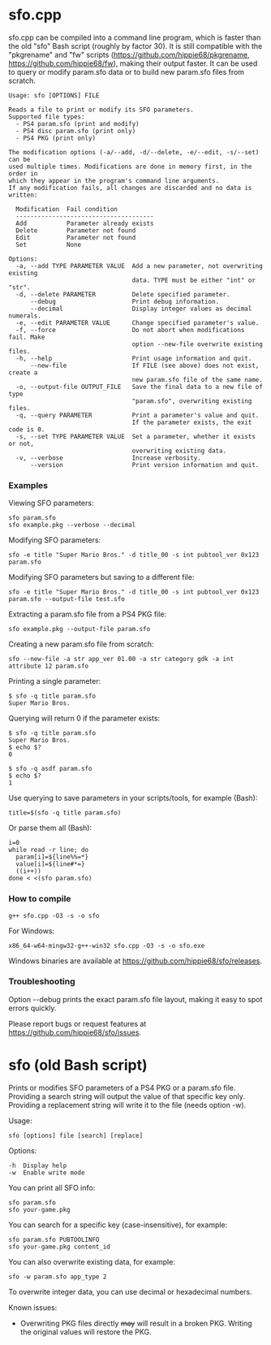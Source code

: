 # sfo.cpp

sfo.cpp can be compiled into a command line program, which is faster than the old "sfo" Bash script (roughly by factor 30). It is still compatible with the "pkgrename" and "fw" scripts (https://github.com/hippie68/pkgrename, https://github.com/hippie68/fw), making their output faster. It can be used to query or modify param.sfo data or to build new param.sfo files from scratch.

    Usage: sfo [OPTIONS] FILE

    Reads a file to print or modify its SFO parameters.
    Supported file types:
      - PS4 param.sfo (print and modify)
      - PS4 disc param.sfo (print only)
      - PS4 PKG (print only)

    The modification options (-a/--add, -d/--delete, -e/--edit, -s/--set) can be
    used multiple times. Modifications are done in memory first, in the order in
    which they appear in the program's command line arguments.
    If any modification fails, all changes are discarded and no data is written:

      Modification  Fail condition
      --------------------------------------
      Add           Parameter already exists
      Delete        Parameter not found
      Edit          Parameter not found
      Set           None

    Options:
      -a, --add TYPE PARAMETER VALUE  Add a new parameter, not overwriting existing
                                      data. TYPE must be either "int" or "str".
      -d, --delete PARAMETER          Delete specified parameter.
          --debug                     Print debug information.
          --decimal                   Display integer values as decimal numerals.
      -e, --edit PARAMETER VALUE      Change specified parameter's value.
      -f, --force                     Do not abort when modifications fail. Make
                                      option --new-file overwrite existing files.
      -h, --help                      Print usage information and quit.
          --new-file                  If FILE (see above) does not exist, create a
                                      new param.sfo file of the same name.
      -o, --output-file OUTPUT_FILE   Save the final data to a new file of type
                                      "param.sfo", overwriting existing files.
      -q, --query PARAMETER           Print a parameter's value and quit.
                                      If the parameter exists, the exit code is 0.
      -s, --set TYPE PARAMETER VALUE  Set a parameter, whether it exists or not,
                                      overwriting existing data.
      -v, --verbose                   Increase verbosity.
          --version                   Print version information and quit.

### Examples

Viewing SFO parameters:

    sfo param.sfo
    sfo example.pkg --verbose --decimal

Modifying SFO parameters:

    sfo -e title "Super Mario Bros." -d title_00 -s int pubtool_ver 0x123 param.sfo

Modifying SFO parameters but saving to a different file:

    sfo -e title "Super Mario Bros." -d title_00 -s int pubtool_ver 0x123 param.sfo --output-file test.sfo

Extracting a param.sfo file from a PS4 PKG file:

    sfo example.pkg --output-file param.sfo

Creating a new param.sfo file from scratch:

    sfo --new-file -a str app_ver 01.00 -a str category gdk -a int attribute 12 param.sfo

Printing a single parameter:

    $ sfo -q title param.sfo
    Super Mario Bros.

Querying will return 0 if the parameter exists:

    $ sfo -q title param.sfo
    Super Mario Bros.
    $ echo $?
    0

    $ sfo -q asdf param.sfo
    $ echo $?
    1

Use querying to save parameters in your scripts/tools, for example (Bash):

    title=$(sfo -q title param.sfo)

Or parse them all (Bash):

    i=0
    while read -r line; do
      param[i]=${line%%=*}
      value[i]=${line#*=}
      ((i++))
    done < <(sfo param.sfo)

### How to compile

    g++ sfo.cpp -O3 -s -o sfo

For Windows:

    x86_64-w64-mingw32-g++-win32 sfo.cpp -O3 -s -o sfo.exe

Windows binaries are available at https://github.com/hippie68/sfo/releases.

### Troubleshooting

Option --debug prints the exact param.sfo file layout, making it easy to spot errors quickly.

Please report bugs or request features at https://github.com/hippie68/sfo/issues.

# sfo (old Bash script)

Prints or modifies SFO parameters of a PS4 PKG or a param.sfo file.
Providing a search string will output the value of that specific key only.
Providing a replacement string will write it to the file (needs option -w).

Usage:

    sfo [options] file [search] [replace]

Options:

    -h  Display help
    -w  Enable write mode

You can print all SFO info:

    sfo param.sfo
    sfo your-game.pkg

You can search for a specific key (case-insensitive), for example:

    sfo param.sfo PUBTOOLINFO
    sfo your-game.pkg content_id

You can also overwrite existing data, for example:

    sfo -w param.sfo app_type 2

To overwrite integer data, you can use decimal or hexadecimal numbers.

Known issues:

- Overwriting PKG files directly ~~may~~ will result in a broken PKG. Writing the original values will restore the PKG.




